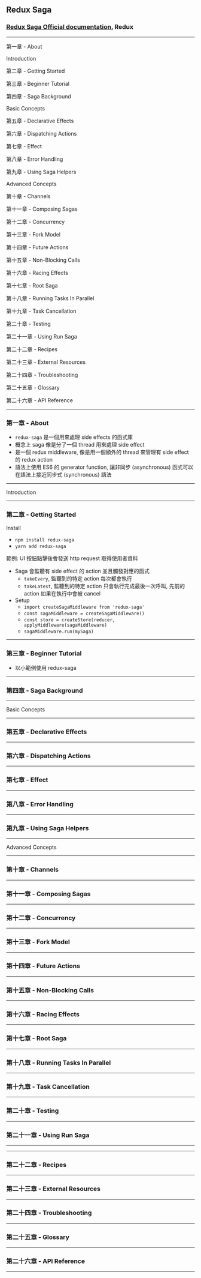 ## Redux Saga

### [Redux Saga Official documentation](https://redux-saga.js.org/), Redux

---

第一章 - About

Introduction

第二章 - Getting Started

第三章 - Beginner Tutorial

第四章 - Saga Background

Basic Concepts

第五章 - Declarative Effects

第六章 - Dispatching Actions

第七章 - Effect

第八章 - Error Handling

第九章 - Using Saga Helpers

Advanced Concepts

第十章 - Channels

第十一章 - Composing Sagas

第十二章 - Concurrency

第十三章 - Fork Model

第十四章 - Future Actions

第十五章 - Non-Blocking Calls

第十六章 - Racing Effects

第十七章 - Root Saga

第十八章 - Running Tasks In Parallel

第十九章 - Task Cancellation

第二十章 - Testing

第二十一章 - Using Run Saga

第二十二章 - Recipes

第二十三章 - External Resources

第二十四章 - Troubleshooting

第二十五章 - Glossary

第二十六章 - API Reference

---

### 第一章 - About

- `redux-saga` 是一個用來處理 side effects 的函式庫
- 概念上 saga 像是分了一個 thread 用來處理 side effect
- 是一個 redux middleware, 像是用一個額外的 thread 來管理有 side effect 的 redux action
- 語法上使用 ES6 的 generator function, 讓非同步 (asynchronous) 函式可以在語法上接近同步式 (synchronous) 語法

---

Introduction

---

### 第二章 - Getting Started

Install

- `npm install redux-saga`
- `yarn add redux-saga`

範例: UI 按鈕點擊後會發送 http request 取得使用者資料

- Saga 會監聽有 side effect 的 action 並且觸發對應的函式
  - `takeEvery`, 監聽到的特定 action 每次都會執行
  - `takeLatest`, 監聽到的特定 action 只會執行完成最後一次呼叫, 先前的 action 如果在執行中會被 cancel
- Setup
  - `import createSagaMiddleware from 'redux-saga'`
  - `const sagaMiddleware = createSagaMiddleware()`
  - `const store = createStore(reducer, applyMiddleware(sagaMiddleware)`
  - `sagaMiddleware.run(mySaga)`

---

### 第三章 - Beginner Tutorial

- 以小範例使用 redux-saga

---

### 第四章 - Saga Background

---

Basic Concepts

---

### 第五章 - Declarative Effects

---

### 第六章 - Dispatching Actions

---

### 第七章 - Effect

---

### 第八章 - Error Handling

---

### 第九章 - Using Saga Helpers

---

Advanced Concepts

---

### 第十章 - Channels

---

### 第十一章 - Composing Sagas

---

### 第十二章 - Concurrency

---

### 第十三章 - Fork Model

---

### 第十四章 - Future Actions

---

### 第十五章 - Non-Blocking Calls

---

### 第十六章 - Racing Effects

---

### 第十七章 - Root Saga

---

### 第十八章 - Running Tasks In Parallel

---

### 第十九章 - Task Cancellation

---

### 第二十章 - Testing

---

### 第二十一章 - Using Run Saga

---

---

### 第二十二章 - Recipes

---

### 第二十三章 - External Resources

---

### 第二十四章 - Troubleshooting

---

### 第二十五章 - Glossary

---

### 第二十六章 - API Reference

---
